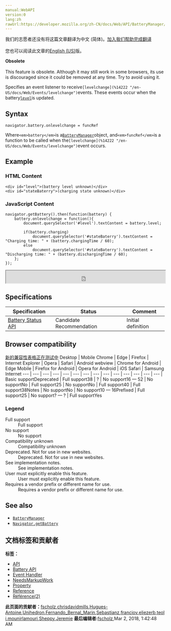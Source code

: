 ```yaml
---
manual:WebAPI
version:0
lang:zh
rawUrl:https://developer.mozilla.org/zh-CN/docs/Web/API/BatteryManager/onlevelchange
---
```




<bdi>我们的志愿者还没有将这篇文章翻译为<bdi>中文 (简体)</bdi>。[加入我们帮助完成翻译](%23184 "")<br></br>您也可以阅读此文章的[English (US)](%14221 "")版。</bdi>






**Obsolete**<br></br>This feature is obsolete. Although it may still work in some browsers, its use is discouraged since it could be removed at any time. Try to avoid using it.





Specifies an event listener to receive`[levelchange](%14222 "/en-US/docs/Web/Events/levelchange")`events. These events occur when the battery[`level`](%14214 "Indicates the current battery charge level as a value between 0.0 and 1.0.")is updated.


## Syntax<a name="Syntax"></a>

```
navigator.battery.onlevelchange = funcRef
```


Where`<em>battery</em>`is a[`BatteryManager`](%14210 "The BatteryManager interface provides ways to get information about the system's battery charge level.")object, and`<em>funcRef</em>`is a function to be called when the`[levelchange](%14222 "/en-US/docs/Web/Events/levelchange")`event occurs.


## Example<a name="Example"></a>

### HTML Content<a name="HTML_Content"></a>

```
<div id="level">(battery level unknown)</div>
<div id="stateBaterry">(charging state unknown)</div>
```

### JavaScript Content<a name="JavaScript_Content"></a>

```
navigator.getBattery().then(function(battery) {
    battery.onlevelchange = function(){
        document.querySelector('#level').textContent = battery.level;

        if(battery.charging)
            document.querySelector('#stateBaterry').textContent = "Charging time: " + (battery.chargingTime / 60);
        else
            document.querySelector('#stateBaterry').textContent = "Discharging time: " + (battery.dischargingTime / 60);
    };
}); 

```


<iframe src='https://mdn.mozillademos.org/en-US/docs/Web/API/BatteryManager/onlevelchange$samples/Example?revision=1363435' width='100%' height='40'></iframe>



## Specifications<a name="Specifications"></a>
Specification | Status | Comment 
 ---  |  ---  |  ---  | 
[Battery Status API](%4096 "The 'Battery Status API' specification") | Candidate Recommendation | Initial definition 


## Browser compatibility<a name="Browser_compatibility"></a>
[新的兼容性表格正在测试中<i></i>](%3360 "")
<abbr>Desktop<i></i></abbr> | <abbr>Mobile<i></i></abbr> 
<abbr>Chrome<i></i></abbr> | <abbr>Edge<i></i></abbr> | <abbr>Firefox<i></i></abbr> | <abbr>Internet Explorer<i></i></abbr> | <abbr>Opera<i></i></abbr> | <abbr>Safari<i></i></abbr> | <abbr>Android webview<i></i></abbr> | <abbr>Chrome for Android<i></i></abbr> | <abbr>Edge Mobile<i></i></abbr> | <abbr>Firefox for Android<i></i></abbr> | <abbr>Opera for Android<i></i></abbr> | <abbr>iOS Safari<i></i></abbr> | <abbr>Samsung Internet<i></i></abbr> 
 ---  |  ---  |  ---  |  ---  |  ---  |  ---  |  ---  |  ---  |  ---  |  ---  |  ---  |  ---  |  ---  |  ---  | 
Basic support<abbr>Deprecated<i></i></abbr> | <abbr>Full support</abbr>38 | <abbr>?</abbr> | <abbr>No support</abbr>16 — 52 | <abbr>No support</abbr>No | <abbr>Full support</abbr>25 | <abbr>No support</abbr>No | <abbr>Full support</abbr>40 | <abbr>Full support</abbr>38<abbr>Notes<i></i></abbr> | <abbr>No support</abbr>No | <abbr>No support</abbr>10 — 16<abbr>Prefixed<i></i></abbr> | <abbr>Full support</abbr>25 | <abbr>No support</abbr>? — ? | <abbr>Full support</abbr>Yes 


### Legend<a name="Legend"></a>
<dl><dt id=''><abbr>Full support</abbr></dt><dd>Full support</dd><dt id=''><abbr>No support</abbr></dt><dd>No support</dd><dt id=''><abbr>Compatibility unknown</abbr></dt><dd>Compatibility unknown</dd><dt id=''><abbr>Deprecated. Not for use in new websites.<i></i></abbr></dt><dd>Deprecated. Not for use in new websites.</dd><dt id=''><abbr>See implementation notes.<i></i></abbr></dt><dd>See implementation notes.</dd><dt id=''><abbr>User must explicitly enable this feature.<i></i></abbr></dt><dd>User must explicitly enable this feature.</dd><dt id=''><abbr>Requires a vendor prefix or different name for use.<i></i></abbr></dt><dd>Requires a vendor prefix or different name for use.</dd></dl>

## See also<a name="See_also"></a>

* [`BatteryManager`](%14210 "The BatteryManager interface provides ways to get information about the system's battery charge level.")
* [`Navigator.getBattery`](%23171 "The getBattery() method provides information about the system's battery, returns a battery promise, which is resolved in a BatteryManager object providing also some new events you can handle to monitor the battery status.. This implements the Battery Status API; see that documentation for additional details, a guide to using the API, and sample code.")



## 文档标签和贡献者
**标签：**
* [API](%50 "")
* [Battery API](%23172 "")
* [Event Handler](%22621 "")
* [NeedsMarkupWork](%6810 "")
* [Property](%14490 "")
* [Reference](%3381 "")
* [Référence(2)](%3892 "")

**此页面的贡献者：**[fscholz](%60 ""),[chrisdavidmills](%3495 ""),[Hugues-Antoine](%23173 ""),[Unihedron](%23185 ""),[Fernando_Bernal_Marin](%23174 ""),[Sebastianz](%4468 ""),[franciov](%23175 ""),[eliezerb](%23178 ""),[teoli](%160 ""),[mounirlamouri](%23180 ""),[Sheppy](%405 ""),[Jeremie](%4470 "")
**最后编辑者:**[fscholz](%60 ""),<time>Mar 2, 2018, 1:42:48 AM</time>



